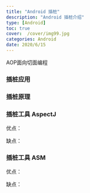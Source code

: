 ```yaml
---
title: "Android 插桩"
description: "Android 插桩介绍"
type: [Android]
toc: true
cover:  /cover/img99.jpg
categories: Android
date: 2020/6/15
---
```


AOP面向切面编程



### 插桩应用


### 插桩原理



### 插桩工具 AspectJ


优点：

缺点：



### 插桩工具 ASM

优点：

缺点：



